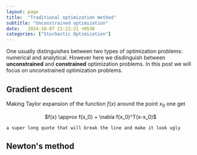 ```yaml
---
layout: page
title:  "Traditional optimization method"
subtitle: "Unconstrained optimization"
date:   2024-10-07 21:21:21 +0530
categories: ["Stochastic Optimization"]
---
```


One usually distinguishes between two types of optimization problems: numerical and analytical. However here we disdinguish between **unconstrained** and **constrained** optimization problems. In this post we will focus on unconstrained optimization problems. 
## Gradient descent

Making Taylor expansion of the function $f(x)$ around the point $x_0$ one get

<p style="text-align: center;">
$f(x) \approx f(x_0) + \nabla f(x_0)^T(x-x_0)$
</p>

`a super long quote that will break the line and make it look ugly`


## Newton's method
